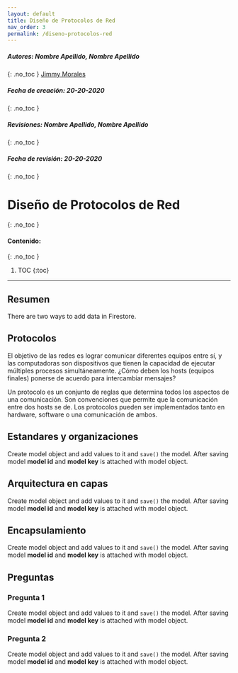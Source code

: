 ```yaml
---
layout: default
title: Diseño de Protocolos de Red
nav_order: 3
permalink: /diseno-protocolos-red
---
```

##### **Autores:** Nombre Apellido, Nombre Apellido
{: .no_toc }
[Jimmy Morales](https://github.com/jimmymorales)

##### **Fecha de creación:** 20-20-2020
{: .no_toc }

##### **Revisiones:**  Nombre Apellido, Nombre Apellido
{: .no_toc }

##### **Fecha de revisión:** 20-20-2020
{: .no_toc }

# Diseño de Protocolos de Red
{: .no_toc }

#### Contenido:
{: .no_toc }

1. TOC
{:toc}

---


## Resumen
There are two ways to add data in Firestore.

## Protocolos
El objetivo de las redes es lograr comunicar diferentes equipos entre sí, y las computadoras son dispositivos que tienen la capacidad de ejecutar múltiples procesos simultáneamente. ¿Cómo deben los hosts (equipos finales) ponerse de acuerdo para intercambiar mensajes?

Un protocolo es un conjunto de reglas que determina todos los aspectos de una comunicación. Son convenciones que permite que la comunicación entre dos hosts se de. Los protocolos pueden ser implementados tanto en hardware, software o una comunicación de ambos.

## Estandares y organizaciones
Create model object and add values to it and `save()` the model. After saving model **model id** and 
**model key** is attached with model object.

## Arquitectura en capas
Create model object and add values to it and `save()` the model. After saving model **model id** and 
**model key** is attached with model object.

## Encapsulamiento
Create model object and add values to it and `save()` the model. After saving model **model id** and 
**model key** is attached with model object.


## Preguntas

### Pregunta 1
Create model object and add values to it and `save()` the model. After saving model **model id** and 
**model key** is attached with model object.

### Pregunta 2
Create model object and add values to it and `save()` the model. After saving model **model id** and 
**model key** is attached with model object.
